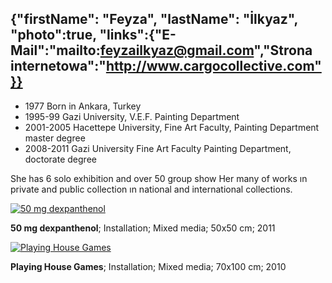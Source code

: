 {"firstName": "Feyza",
"lastName": "İlkyaz",
"photo":true,
"links":{"E-Mail":"mailto:feyzailkyaz@gmail.com","Strona internetowa":"http://www.cargocollective.com"}}
---
* 1977 Born in Ankara, Turkey
* 1995-99 Gazi University, V.E.F. Painting Department 
* 2001-2005 Hacettepe University, Fine Art Faculty, Painting Department master degree
* 2008-2011 Gazi University Fine Art Faculty Painting Department, doctorate degree

She has 6 solo exhibition and over 50 group show 
Her many of works ın private and public collection ın national and international collections. 

[![50 mg dexpanthenol](img/image_1.jpg)](img/image_1.jpg)

__50 mg dexpanthenol__; Installation; Mixed media; 50x50 cm; 2011

[![Playing House Games](img/image_2.jpg)](img/image_2.jpg)

__Playing House Games__; Installation; Mixed media; 70x100 cm; 2010